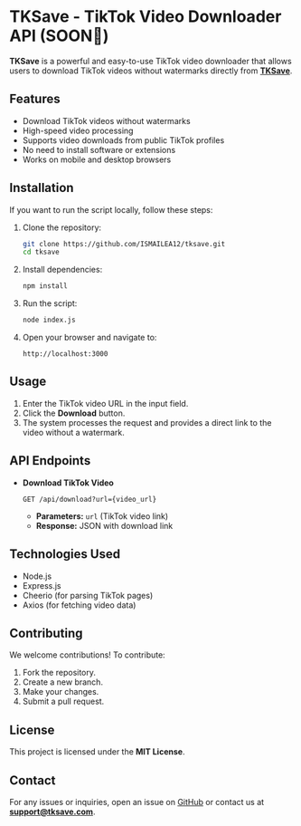 # TKSave - TikTok Video Downloader API (SOON🎉)

**TKSave** is a powerful and easy-to-use TikTok video downloader that allows users to download TikTok videos without watermarks directly from **[TKSave](https://tksave.com)**.

## Features
- Download TikTok videos without watermarks
- High-speed video processing
- Supports video downloads from public TikTok profiles
- No need to install software or extensions
- Works on mobile and desktop browsers

## Installation
If you want to run the script locally, follow these steps:

1. Clone the repository:
   ```bash
   git clone https://github.com/ISMAILEA12/tksave.git
   cd tksave
   ```
2. Install dependencies:
   ```bash
   npm install
   ```
3. Run the script:
   ```bash
   node index.js
   ```
4. Open your browser and navigate to:
   ```
   http://localhost:3000
   ```

## Usage
1. Enter the TikTok video URL in the input field.
2. Click the **Download** button.
3. The system processes the request and provides a direct link to the video without a watermark.

## API Endpoints
- **Download TikTok Video**
  ```http
  GET /api/download?url={video_url}
  ```
  - **Parameters:** `url` (TikTok video link)
  - **Response:** JSON with download link

## Technologies Used
- Node.js
- Express.js
- Cheerio (for parsing TikTok pages)
- Axios (for fetching video data)

## Contributing
We welcome contributions! To contribute:
1. Fork the repository.
2. Create a new branch.
3. Make your changes.
4. Submit a pull request.

## License
This project is licensed under the **MIT License**.

## Contact
For any issues or inquiries, open an issue on [GitHub](https://github.com/ISMAILEA12/tksave) or contact us at **support@tksave.com**.

